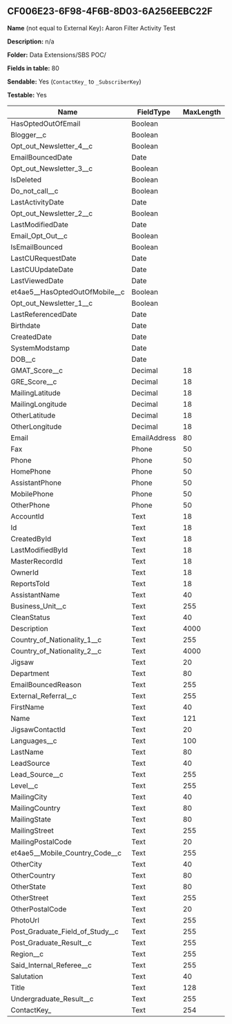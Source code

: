 ## CF006E23-6F98-4F6B-8D03-6A256EEBC22F

**Name** (not equal to External Key)**:** Aaron Filter Activity Test

**Description:** n/a

**Folder:** Data Extensions/SBS POC/

**Fields in table:** 80

**Sendable:** Yes (`ContactKey_` to `_SubscriberKey`)

**Testable:** Yes

| Name | FieldType | MaxLength | IsPrimaryKey | IsNullable | DefaultValue |
| --- | --- | --- | --- | --- | --- |
| HasOptedOutOfEmail | Boolean |  | - | + |  |
| Blogger__c | Boolean |  | - | + |  |
| Opt_out_Newsletter_4__c | Boolean |  | - | + |  |
| EmailBouncedDate | Date |  | - | + |  |
| Opt_out_Newsletter_3__c | Boolean |  | - | + |  |
| IsDeleted | Boolean |  | - | + |  |
| Do_not_call__c | Boolean |  | - | + |  |
| LastActivityDate | Date |  | - | + |  |
| Opt_out_Newsletter_2__c | Boolean |  | - | + |  |
| LastModifiedDate | Date |  | - | + |  |
| Email_Opt_Out__c | Boolean |  | - | + |  |
| IsEmailBounced | Boolean |  | - | + |  |
| LastCURequestDate | Date |  | - | + |  |
| LastCUUpdateDate | Date |  | - | + |  |
| LastViewedDate | Date |  | - | + |  |
| et4ae5__HasOptedOutOfMobile__c | Boolean |  | - | + |  |
| Opt_out_Newsletter_1__c | Boolean |  | - | + |  |
| LastReferencedDate | Date |  | - | + |  |
| Birthdate | Date |  | - | + |  |
| CreatedDate | Date |  | - | + |  |
| SystemModstamp | Date |  | - | + |  |
| DOB__c | Date |  | - | + |  |
| GMAT_Score__c | Decimal | 18 | - | + |  |
| GRE_Score__c | Decimal | 18 | - | + |  |
| MailingLatitude | Decimal | 18 | - | + |  |
| MailingLongitude | Decimal | 18 | - | + |  |
| OtherLatitude | Decimal | 18 | - | + |  |
| OtherLongitude | Decimal | 18 | - | + |  |
| Email | EmailAddress | 80 | - | + |  |
| Fax | Phone | 50 | - | + |  |
| Phone | Phone | 50 | - | + |  |
| HomePhone | Phone | 50 | - | + |  |
| AssistantPhone | Phone | 50 | - | + |  |
| MobilePhone | Phone | 50 | - | + |  |
| OtherPhone | Phone | 50 | - | + |  |
| AccountId | Text | 18 | - | + |  |
| Id | Text | 18 | - | + |  |
| CreatedById | Text | 18 | - | + |  |
| LastModifiedById | Text | 18 | - | + |  |
| MasterRecordId | Text | 18 | - | + |  |
| OwnerId | Text | 18 | - | + |  |
| ReportsToId | Text | 18 | - | + |  |
| AssistantName | Text | 40 | - | + |  |
| Business_Unit__c | Text | 255 | - | + |  |
| CleanStatus | Text | 40 | - | + |  |
| Description | Text | 4000 | - | + |  |
| Country_of_Nationality_1__c | Text | 255 | - | + |  |
| Country_of_Nationality_2__c | Text | 4000 | - | + |  |
| Jigsaw | Text | 20 | - | + |  |
| Department | Text | 80 | - | + |  |
| EmailBouncedReason | Text | 255 | - | + |  |
| External_Referral__c | Text | 255 | - | + |  |
| FirstName | Text | 40 | - | + |  |
| Name | Text | 121 | - | + |  |
| JigsawContactId | Text | 20 | - | + |  |
| Languages__c | Text | 100 | - | + |  |
| LastName | Text | 80 | - | + |  |
| LeadSource | Text | 40 | - | + |  |
| Lead_Source__c | Text | 255 | - | + |  |
| Level__c | Text | 255 | - | + |  |
| MailingCity | Text | 40 | - | + |  |
| MailingCountry | Text | 80 | - | + |  |
| MailingState | Text | 80 | - | + |  |
| MailingStreet | Text | 255 | - | + |  |
| MailingPostalCode | Text | 20 | - | + |  |
| et4ae5__Mobile_Country_Code__c | Text | 255 | - | + |  |
| OtherCity | Text | 40 | - | + |  |
| OtherCountry | Text | 80 | - | + |  |
| OtherState | Text | 80 | - | + |  |
| OtherStreet | Text | 255 | - | + |  |
| OtherPostalCode | Text | 20 | - | + |  |
| PhotoUrl | Text | 255 | - | + |  |
| Post_Graduate_Field_of_Study__c | Text | 255 | - | + |  |
| Post_Graduate_Result__c | Text | 255 | - | + |  |
| Region__c | Text | 255 | - | + |  |
| Said_Internal_Referee__c | Text | 255 | - | + |  |
| Salutation | Text | 40 | - | + |  |
| Title | Text | 128 | - | + |  |
| Undergraduate_Result__c | Text | 255 | - | + |  |
| ContactKey_ | Text | 254 | - | + |  |
